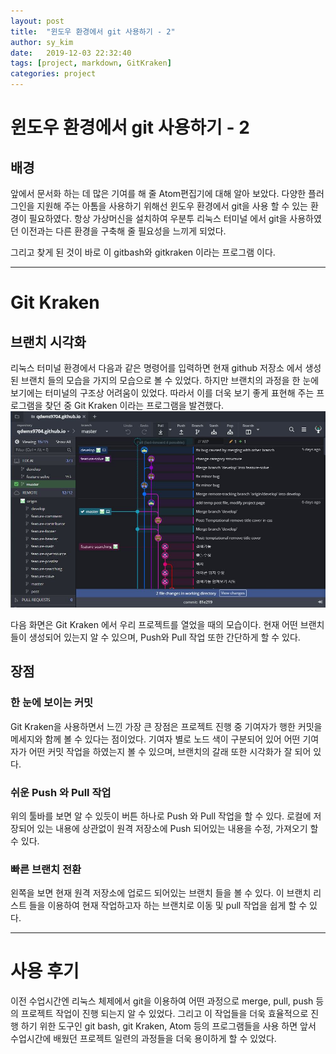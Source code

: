 ```yaml
---
layout: post
title:  "윈도우 환경에서 git 사용하기 - 2"
author: sy_kim
date:   2019-12-03 22:32:40
tags: [project, markdown, GitKraken]
categories: project
---
```


# 윈도우 환경에서 git 사용하기 - 2

## 배경
앞에서 문서화 하는 데 많은 기여를 해 줄 Atom편집기에 대해 알아 보았다. 다양한 플러그인을 지원해 주는 아톰을 사용하기 위해선 윈도우 환경에서 git을 사용 할 수 있는 환경이 필요하였다. 항상 가상머신을 설치하여 우분투 리눅스 터미널 에서 git을 사용하였던 이전과는 다른 환경을 구축해 줄 필요성을 느끼게 되었다.

그리고 찾게 된 것이 바로 이 gitbash와 gitkraken 이라는 프로그램 이다.

--------------------------------------------
# Git Kraken
## 브랜치 시각화
리눅스 터미널 환경에서 다음과 같은 명령어를 입력하면 현재 github 저장소 에서 생성된 브랜치 들의 모습을 가지의 모습으로 볼 수 있었다.
하지만 브랜치의 과정을 한 눈에 보기에는 터미널의 구조상 어려움이 있었다. 따라서 이를 더욱 보기 좋게 표현해 주는 프로그램을 찾던 중 Git Kraken 이라는 프로그램을 발견했다.
![크라켄 캡쳐화면](/assets/크라켄%20캡쳐화면.JPG)

다음 화면은 Git Kraken 에서 우리 프로젝트를 열었을 때의 모습이다. 현재 어떤 브랜치 들이 생성되어 있는지 알 수 있으며, Push와 Pull 작업 또한 간단하게 할 수 있다.

## 장점
### 한 눈에 보이는 커밋
Git Kraken을 사용하면서 느낀 가장 큰 장점은 프로젝트 진행 중 기여자가 행한 커밋을 메세지와 함께 볼 수 있다는 점이었다. 기여자 별로 노드 색이 구분되어 있어 어떤 기여자가 어떤 커밋 작업을 하였는지 볼 수 있으며, 브랜치의 갈래 또한 시각화가 잘 되어 있다.

### 쉬운 Push 와 Pull 작업
위의 툴바를 보면 알 수 있듯이 버튼 하나로 Push 와 Pull 작업을 할 수 있다. 로컬에 저장되어 있는 내용에 상관없이 원격 저장소에 Push 되어있는 내용을 수정, 가져오기 할 수 있다.

### 빠른 브랜치 전환
왼쪽을 보면 현재 원격 저장소에 업로드 되어있는 브랜치 들을 볼 수 있다. 이 브랜치 리스트 들을 이용하여 현재 작업하고자 하는 브랜치로 이동 및 pull 작업을 쉽게 할 수 있다.

-----------------------------------------
# 사용 후기
이전 수업시간엔 리눅스 체제에서 git을 이용하여 어떤 과정으로 merge, pull, push 등의 프로젝트 작업이 진행 되는지 알 수 있었다. 그리고 이 작업들을 더욱 효율적으로 진행 하기 위한 도구인 git bash, git Kraken, Atom 등의 프로그램들을 사용 하면 앞서 수업시간에 배웠던 프로젝트 일련의 과정들을 더욱 용이하게 할 수 있었다.
